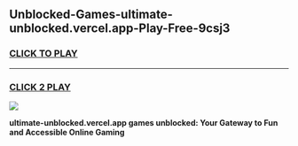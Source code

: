 
## Unblocked-Games-ultimate-unblocked.vercel.app-Play-Free-9csj3
<h3>
<a href="https://premium76.site?title=ultimate-unblocked.vercel.app&ref=19M">CLICK TO PLAY</a></h3>
<hr>

<h3>
<a href="https://premium76.site?title=ultimate-unblocked.vercel.app&ref=19M">CLICK 2 PLAY</a>
  
</h3>

<a href="https://premium76.site?title=ultimate-unblocked.vercel.app&ref=19M"><img src="https://clearcache.store/games.png"></a>


**ultimate-unblocked.vercel.app games unblocked: Your Gateway to Fun and Accessible Online Gaming**
